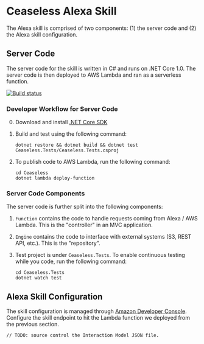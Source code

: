 # Ceaseless Alexa Skill

The Alexa skill is comprised of two components: (1) the server code and (2) the Alexa skill configuration.

## Server Code

The server code for the skill is written in C# and runs on .NET Core 1.0. The server code is then deployed to AWS Lambda and ran as a serverless function.

[![Build status](https://ci.appveyor.com/api/projects/status/ueprnsv2ade3l0b7/branch/master?svg=true)](https://ci.appveyor.com/project/adriangodong/ceaselessalexa/branch/master)

### Developer Workflow for Server Code

0. Download and install [.NET Core SDK](https://www.microsoft.com/net/download/core)
1. Build and test using the following command:

       dotnet restore && dotnet build && dotnet test Ceaseless.Tests/Ceaseless.Tests.csproj

2. To publish code to AWS Lambda, run the following command:

       cd Ceaseless
       dotnet lambda deploy-function

### Server Code Components

The server code is further split into the following components:

1. `Function` contains the code to handle requests coming from Alexa / AWS Lambda. This is the "controller" in an MVC application.

2. `Engine` contains the code to interface with external systems (S3, REST API, etc.). This is the "repository".

3. Test project is under `Ceaseless.Tests`. To enable continuous testing while you code, run the following command:

       cd Ceaseless.Tests
       dotnet watch test

## Alexa Skill Configuration

The skill configuration is managed through [Amazon Developer Console](https://developer.amazon.com/edw/home.html#/skills). Configure the skill endpoint to hit the Lambda function we deployed from the previous section.

    // TODO: source control the Interaction Model JSON file.